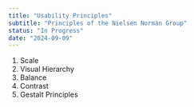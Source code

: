 ```yaml
---
title: "Usability Principles"
subtitle: "Principles of the Nielsen Norman Group"
status: "In Progress"
date: "2024-09-09"
---
```


1. Scale
2. Visual Hierarchy
3. Balance
4. Contrast
5. Gestalt Principles
